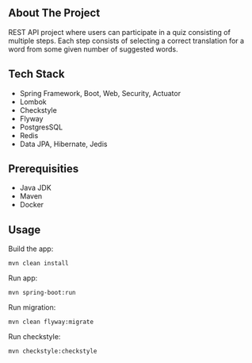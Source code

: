 ## About The Project

REST API project where users can participate in a quiz consisting of multiple steps.
Each step consists of selecting a correct translation for a word from some given number 
of suggested words.

## Tech Stack
* Spring Framework, Boot, Web, Security, Actuator
* Lombok
* Checkstyle
* Flyway
* PostgresSQL
* Redis
* Data JPA, Hibernate, Jedis

## Prerequisities

* Java JDK
* Maven
* Docker

## Usage

Build the app:
```
mvn clean install
```
Run app:
```
mvn spring-boot:run
```
Run migration:
```
mvn clean flyway:migrate
```
Run checkstyle:
```
mvn checkstyle:checkstyle
```
